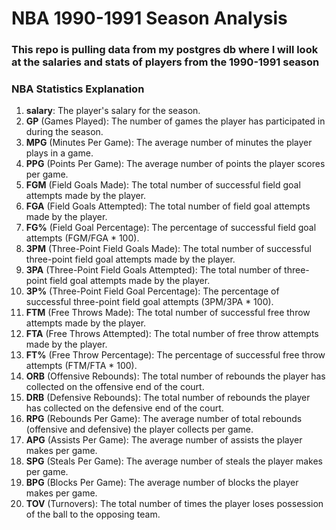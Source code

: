 # NBA 1990-1991 Season Analysis

### This repo is pulling data from my postgres db where I will look at the salaries and stats of players from the 1990-1991 season

### NBA Statistics Explanation

1. **salary**: The player's salary for the season.
2. **GP** (Games Played): The number of games the player has participated in during the season.
3. **MPG** (Minutes Per Game): The average number of minutes the player plays in a game.
4. **PPG** (Points Per Game): The average number of points the player scores per game.
5. **FGM** (Field Goals Made): The total number of successful field goal attempts made by the player.
6. **FGA** (Field Goals Attempted): The total number of field goal attempts made by the player.
7. **FG%** (Field Goal Percentage): The percentage of successful field goal attempts (FGM/FGA * 100).
8. **3PM** (Three-Point Field Goals Made): The total number of successful three-point field goal attempts made by the player.
9. **3PA** (Three-Point Field Goals Attempted): The total number of three-point field goal attempts made by the player.
10. **3P%** (Three-Point Field Goal Percentage): The percentage of successful three-point field goal attempts (3PM/3PA * 100).
11. **FTM** (Free Throws Made): The total number of successful free throw attempts made by the player.
12. **FTA** (Free Throws Attempted): The total number of free throw attempts made by the player.
13. **FT%** (Free Throw Percentage): The percentage of successful free throw attempts (FTM/FTA * 100).
14. **ORB** (Offensive Rebounds): The total number of rebounds the player has collected on the offensive end of the court.
15. **DRB** (Defensive Rebounds): The total number of rebounds the player has collected on the defensive end of the court.
16. **RPG** (Rebounds Per Game): The average number of total rebounds (offensive and defensive) the player collects per game.
17. **APG** (Assists Per Game): The average number of assists the player makes per game.
18. **SPG** (Steals Per Game): The average number of steals the player makes per game.
19. **BPG** (Blocks Per Game): The average number of blocks the player makes per game.
20. **TOV** (Turnovers): The total number of times the player loses possession of the ball to the opposing team.
